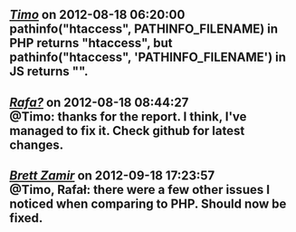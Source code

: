 *[Timo]()* on 2012-08-18 06:20:00  
pathinfo("htaccess", PATHINFO_FILENAME) in PHP returns "htaccess",
but pathinfo("htaccess", 'PATHINFO_FILENAME') in JS returns "".
---------------------------------------
*[Rafa?]()* on 2012-08-18 08:44:27  
@Timo: thanks for the report. I think, I've managed to fix it. Check github for latest changes.
---------------------------------------
*[Brett Zamir](http://brett-zamir.me)* on 2012-09-18 17:23:57  
@Timo, Rafał: there were a few other issues I noticed when comparing to PHP. Should now be fixed.
---------------------------------------
